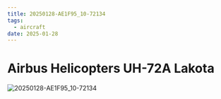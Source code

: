 ```yaml
---
title: 20250128-AE1F95_10-72134
tags:
  - aircraft
date: 2025-01-28
---
```


# Airbus Helicopters UH-72A Lakota

![20250128-AE1F95_10-72134](/aircraft/20250128-AE1F95_10-72134.jpg)